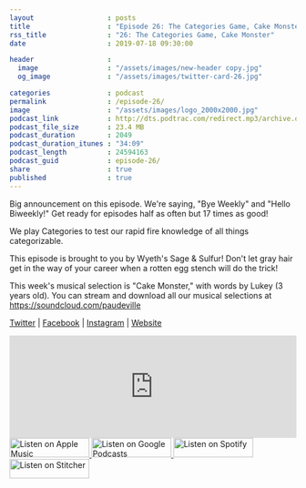 ```yaml
---
layout                  : posts
title                   : "Episode 26: The Categories Game, Cake Monster"
rss_title               : "26: The Categories Game, Cake Monster"
date                    : 2019-07-18 09:30:00

header                  : 
  image                 : "/assets/images/new-header copy.jpg"
  og_image              : "/assets/images/twitter-card-26.jpg"

categories              : podcast
permalink               : /episode-26/
image                   : "/assets/images/logo_2000x2000.jpg"
podcast_link            : http://dts.podtrac.com/redirect.mp3/archive.org/download/paudeville-ep-26/paudeville-ep-26.mp3
podcast_file_size       : 23.4 MB
podcast_duration        : 2049
podcast_duration_itunes : "34:09"
podcast_length          : 24594163
podcast_guid            : episode-26/
share                   : true
published               : true 
---
```

Big announcement on this episode. We're saying, "Bye Weekly" and "Hello Biweekly!" 
Get ready for episodes half as often but 17 times as good!

We play Categories to test our rapid fire knowledge of all things categorizable.

This episode is brought to you by Wyeth's Sage & Sulfur! 
Don't let gray hair get in the way of your career when a rotten egg stench will do the trick!

This week's musical selection is "Cake Monster," with words by Lukey (3 years old). You can stream and download all our musical selections at <a href="https://soundcloud.com/paudeville">https://soundcloud.com/paudeville</a>

<a href="https://twitter.com/paudeville">Twitter</a> | <a href="https://www.facebook.com/paudeville">Facebook</a> | <a href="https://www.instagram.com/paudevilleshow/">Instagram</a> | <a href="https://paudeville.com/">Website</a>

<iframe scrolling="no" frameborder="0" style="width:100%;height:180px;border:0;overflow:hidden;" width="100%" height="180" src="https://app.stitcher.com/splayer/f/363388"></iframe>

<a href="https://itunes.apple.com/us/podcast/paudeville/id1450915591">
	<img src='{{ site.url }}{{ site.baseurl }}/assets/images/US_UK_Apple_Podcasts_Listen_Badge_RGB_140x34.png' width='140px' height='34' alt='Listen on Apple Music'/>
</a>
<a href="https://play.google.com/music/m/Igre2ostm2ltqiq4sabzzrl5jcy?t=Paudeville">
	<img src='{{ site.url }}{{ site.baseurl }}/assets/images/google_podcasts_badge_140x34.png' width='140px' height='34' alt='Listen on Google Podcasts'/>
</a>
<a href="https://open.spotify.com/show/4q5RNUUtU4XFqsymP7dcTw">
	<img src='{{ site.url }}{{ site.baseurl }}/assets/images/Spotify_Listen_Badge_RGB_140x34.png' width='140px' height='34' alt='Listen on Spotify'/>
</a>
<a href="https://www.stitcher.com/s?fid=363388&refid=stpr">
	<img src='{{ site.url }}{{ site.baseurl }}/assets/images/Stitcher_Listen_Badge_Color_Dark_BG_140x34.png' width='140px' height='34' alt='Listen on Stitcher'/>
</a>
